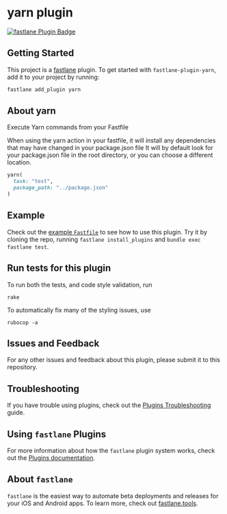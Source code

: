 # yarn plugin

[![fastlane Plugin Badge](https://rawcdn.githack.com/fastlane/fastlane/master/fastlane/assets/plugin-badge.svg)](https://rubygems.org/gems/fastlane-plugin-yarn)

## Getting Started

This project is a [fastlane](https://github.com/fastlane/fastlane) plugin. To get started with `fastlane-plugin-yarn`, add it to your project by running:

```bash
fastlane add_plugin yarn
```

## About yarn

Execute Yarn commands from your Fastfile
 
When using the yarn action in your fastfile, it will install any dependencies that may have changed in your package.json file
It will by default look for your package.json file in the root directory, or you can choose a different location.
```ruby
yarn(
  task: "test",
  package_path: "../package.json"
)
```
## Example

Check out the [example `Fastfile`](fastlane/Fastfile) to see how to use this plugin. Try it by cloning the repo, running `fastlane install_plugins` and `bundle exec fastlane test`.

## Run tests for this plugin

To run both the tests, and code style validation, run

```
rake
```

To automatically fix many of the styling issues, use
```
rubocop -a
```

## Issues and Feedback

For any other issues and feedback about this plugin, please submit it to this repository.

## Troubleshooting

If you have trouble using plugins, check out the [Plugins Troubleshooting](https://docs.fastlane.tools/plugins/plugins-troubleshooting/) guide.

## Using `fastlane` Plugins

For more information about how the `fastlane` plugin system works, check out the [Plugins documentation](https://docs.fastlane.tools/plugins/create-plugin/).

## About `fastlane`

`fastlane` is the easiest way to automate beta deployments and releases for your iOS and Android apps. To learn more, check out [fastlane.tools](https://fastlane.tools).
